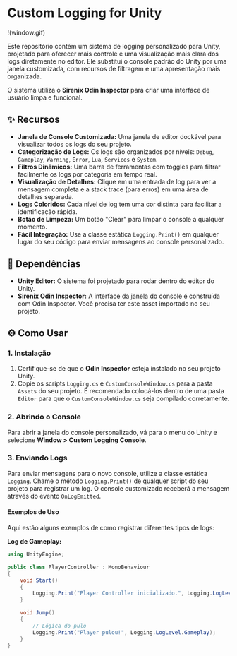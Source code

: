 # Custom Logging for Unity

!(window.gif)

Este repositório contém um sistema de logging personalizado para Unity, projetado para oferecer mais controle e uma visualização mais clara dos logs diretamente no editor. Ele substitui o console padrão do Unity por uma janela customizada, com recursos de filtragem e uma apresentação mais organizada.

O sistema utiliza o **Sirenix Odin Inspector** para criar uma interface de usuário limpa e funcional.

## ✨ Recursos

-   **Janela de Console Customizada:** Uma janela de editor dockável para visualizar todos os logs do seu projeto.
-   **Categorização de Logs:** Os logs são organizados por níveis: `Debug`, `Gameplay`, `Warning`, `Error`, `Lua`, `Services` e `System`.
-   **Filtros Dinâmicos:** Uma barra de ferramentas com toggles para filtrar facilmente os logs por categoria em tempo real.
-   **Visualização de Detalhes:** Clique em uma entrada de log para ver a mensagem completa e a stack trace (para erros) em uma área de detalhes separada.
-   **Logs Coloridos:** Cada nível de log tem uma cor distinta para facilitar a identificação rápida.
-   **Botão de Limpeza:** Um botão "Clear" para limpar o console a qualquer momento.
-   **Fácil Integração:** Use a classe estática `Logging.Print()` em qualquer lugar do seu código para enviar mensagens ao console personalizado.

## 🔧 Dependências

-   **Unity Editor:** O sistema foi projetado para rodar dentro do editor do Unity.
-   **Sirenix Odin Inspector:** A interface da janela do console é construída com Odin Inspector. Você precisa ter este asset importado no seu projeto.

## ⚙️ Como Usar

### 1. Instalação

1.  Certifique-se de que o **Odin Inspector** esteja instalado no seu projeto Unity.
2.  Copie os scripts `Logging.cs` e `CustomConsoleWindow.cs` para a pasta `Assets` do seu projeto. É recomendado colocá-los dentro de uma pasta `Editor` para que o `CustomConsoleWindow.cs` seja compilado corretamente.

### 2. Abrindo o Console

Para abrir a janela do console personalizado, vá para o menu do Unity e selecione **Window > Custom Logging Console**.

### 3. Enviando Logs

Para enviar mensagens para o novo console, utilize a classe estática `Logging`. Chame o método `Logging.Print()` de qualquer script do seu projeto para registrar um log. O console customizado receberá a mensagem através do evento `OnLogEmitted`.

#### Exemplos de Uso

Aqui estão alguns exemplos de como registrar diferentes tipos de logs:

**Log de Gameplay:**
```csharp
using UnityEngine;

public class PlayerController : MonoBehaviour
{
    void Start()
    {
        Logging.Print("Player Controller inicializado.", Logging.LogLevel.Gameplay);
    }

    void Jump()
    {
        // Lógica do pulo
        Logging.Print("Player pulou!", Logging.LogLevel.Gameplay);
    }
}
```